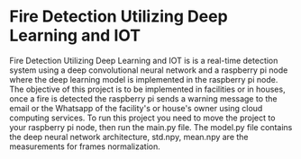 # Fire Detection Utilizing Deep Learning and IOT
  Fire Detection Utilizing Deep Learning and IOT is is a real-time detection system using a deep convolutional neural network and a raspberry pi node where the deep learning model is implemented in the raspberry pi node. The objective of this project is to be implemented in facilities or in houses, once a fire is detected the raspberry pi sends a warning message to the email or the Whatsapp of the facility's or house's owner using cloud computing services.
  To run this project you need to move the project to your raspberry pi node, then run the main.py file. The model.py file contains the deep neural network architecture, std.npy, mean.npy are the measurements for frames normalization.
  
